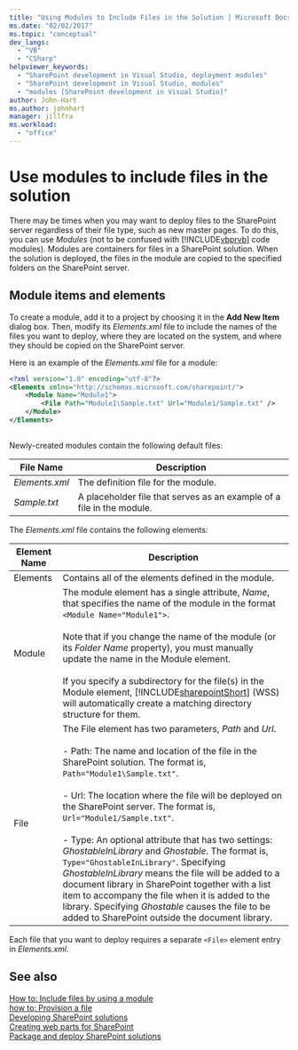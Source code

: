 ```yaml
---
title: "Using Modules to Include Files in the Solution | Microsoft Docs"
ms.date: "02/02/2017"
ms.topic: "conceptual"
dev_langs: 
  - "VB"
  - "CSharp"
helpviewer_keywords: 
  - "SharePoint development in Visual Studio, deployment modules"
  - "SharePoint development in Visual Studio, modules"
  - "modules [SharePoint development in Visual Studio]"
author: John-Hart
ms.author: johnhart
manager: jillfra
ms.workload: 
  - "office"
---
```

# Use modules to include files in the solution
  There may be times when you may want to deploy files to the SharePoint server regardless of their file type, such as new master pages. To do this, you can use *Modules* (not to be confused with [!INCLUDE[vbprvb](../sharepoint/includes/vbprvb-md.md)] code modules). Modules are containers for files in a SharePoint solution. When the solution is deployed, the files in the module are copied to the specified folders on the SharePoint server.  
  
## Module items and elements
 To create a module, add it to a project by choosing it in the **Add New Item** dialog box. Then, modify its *Elements.xml* file to include the names of the files you want to deploy, where they are located on the system, and where they should be copied on the SharePoint server.  
  
 Here is an example of the *Elements.xml* file for a module:  
  
```xml  
<?xml version="1.0" encoding="utf-8"?>  
<Elements xmlns="http://schemas.microsoft.com/sharepoint/">  
    <Module Name="Module1">  
        <File Path="Module1\Sample.txt" Url="Module1/Sample.txt" />  
    </Module>  
</Elements>  
  
```  
  
 Newly-created modules contain the following default files:  
  
|File Name|Description|  
|---------------|-----------------|  
|*Elements.xml*|The definition file for the module.|  
|*Sample.txt*|A placeholder file that serves as an example of a file in the module.|  
  
 The *Elements.xml* file contains the following elements:  
  
|Element Name|Description|  
|------------------|-----------------|  
|Elements|Contains all of the elements defined in the module.|  
|Module|The module element has a single attribute, *Name*, that specifies the name of the module in the format `<Module Name="Module1">`.<br /><br /> Note that if you change the name of the module (or its *Folder Name* property), you must manually update the name in the Module element.<br /><br /> If you specify a subdirectory for the file(s) in the Module element, [!INCLUDE[sharepointShort](../sharepoint/includes/sharepointshort-md.md)] (WSS) will automatically create a matching directory structure for them.|  
|File|The File element has two parameters, *Path* and *Url*.<br /><br /> - Path: The name and location of the file in the SharePoint solution. The format is, `Path="Module1\Sample.txt"`.<br /><br /> - Url: The location where the file will be deployed on the SharePoint server. The format is, `Url="Module1/Sample.txt"`.<br /><br /> - Type: An optional attribute that has two settings: *GhostableInLibrary* and *Ghostable*. The format is, `Type="GhostableInLibrary"`. Specifying *GhostableInLibrary* means the file will be added to a document library in SharePoint together with a list item to accompany the file when it is added to the library. Specifying *Ghostable* causes the file to be added to SharePoint outside the document library.|  
  
 Each file that you want to deploy requires a separate `<File>` element entry in *Elements.xml*.  
  
## See also
 [How to: Include files by using a module](../sharepoint/how-to-include-files-by-using-a-module.md)   
 [how to: Provision a file](http://go.microsoft.com/fwlink/?LinkID=144271)   
 [Developing SharePoint solutions](../sharepoint/developing-sharepoint-solutions.md)   
 [Creating web parts for SharePoint](../sharepoint/creating-web-parts-for-sharepoint.md)   
 [Package and deploy SharePoint solutions](../sharepoint/packaging-and-deploying-sharepoint-solutions.md)  
